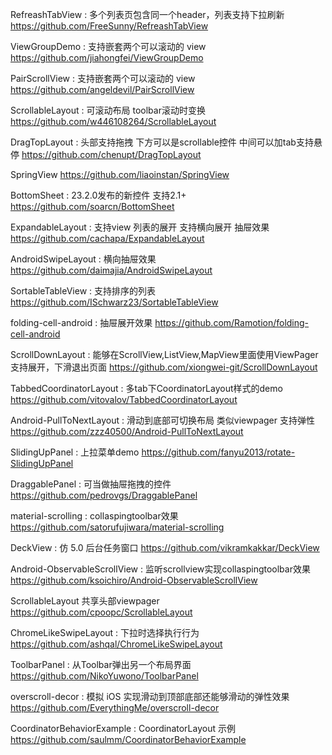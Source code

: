 RefreashTabView : 多个列表页包含同一个header，列表支持下拉刷新
https://github.com/FreeSunny/RefreashTabView

ViewGroupDemo : 支持嵌套两个可以滚动的 view
https://github.com/jiahongfei/ViewGroupDemo

PairScrollView : 支持嵌套两个可以滚动的 view
https://github.com/angeldevil/PairScrollView

ScrollableLayout : 可滚动布局 toolbar滚动时变换
https://github.com/w446108264/ScrollableLayout

DragTopLayout : 头部支持拖拽 下方可以是scrollable控件 中间可以加tab支持悬停
https://github.com/chenupt/DragTopLayout

SpringView
https://github.com/liaoinstan/SpringView

BottomSheet : 23.2.0发布的新控件 支持2.1+
https://github.com/soarcn/BottomSheet

ExpandableLayout : 支持view 列表的展开 支持横向展开 抽屉效果
https://github.com/cachapa/ExpandableLayout

AndroidSwipeLayout : 横向抽屉效果
https://github.com/daimajia/AndroidSwipeLayout

SortableTableView : 支持排序的列表
https://github.com/ISchwarz23/SortableTableView

folding-cell-android : 抽屉展开效果
https://github.com/Ramotion/folding-cell-android

ScrollDownLayout : 能够在ScrollView,ListView,MapView里面使用ViewPager 支持展开，下滑退出页面
https://github.com/xiongwei-git/ScrollDownLayout

TabbedCoordinatorLayout : 多tab下CoordinatorLayout样式的demo
https://github.com/vitovalov/TabbedCoordinatorLayout

Android-PullToNextLayout : 滑动到底部可切换布局 类似viewpager 支持弹性
https://github.com/zzz40500/Android-PullToNextLayout

SlidingUpPanel : 上拉菜单demo
https://github.com/fanyu2013/rotate-SlidingUpPanel

DraggablePanel : 可当做抽屉拖拽的控件
https://github.com/pedrovgs/DraggablePanel

material-scrolling : collaspingtoolbar效果
https://github.com/satorufujiwara/material-scrolling

DeckView : 仿 5.0 后台任务窗口
https://github.com/vikramkakkar/DeckView

Android-ObservableScrollView : 监听scrollview实现collaspingtoolbar效果
https://github.com/ksoichiro/Android-ObservableScrollView

ScrollableLayout 共享头部viewpager
https://github.com/cpoopc/ScrollableLayout

ChromeLikeSwipeLayout : 下拉时选择执行行为
https://github.com/ashqal/ChromeLikeSwipeLayout

ToolbarPanel : 从Toolbar弹出另一个布局界面
https://github.com/NikoYuwono/ToolbarPanel

overscroll-decor : 模拟 iOS 实现滑动到顶部底部还能够滑动的弹性效果
https://github.com/EverythingMe/overscroll-decor

CoordinatorBehaviorExample : CoordinatorLayout 示例
https://github.com/saulmm/CoordinatorBehaviorExample
